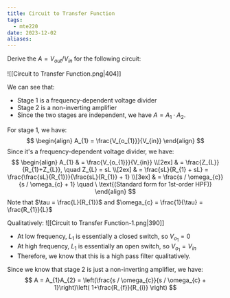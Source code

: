 ```yaml
---
title: Circuit to Transfer Function
tags:
  - mte220
date: 2023-12-02
aliases:
---
```

Derive the $A = V_{out} / V_{in}$  for the following circuit:

![[Circuit to Transfer Function.png|404]]

We can see that:
- Stage 1 is a frequency-dependent voltage divider
- Stage 2 is a non-inverting amplifier
- Since the two stages are independent, we have $A = A_{1} \cdot A_{2}$.

For stage 1, we have:
$$
\begin{align}
A_{1} = \frac{V_{o_{1}}}{V_{in}}
\end{align}
$$
Since it's a frequency-dependent voltage divider, we have:
$$
\begin{align}
A_{1}  & = \frac{V_{o_{1}}}{V_{in}} \\[2ex] 
	 & = \frac{Z_{L}}{R_{1}+Z_{L}}, \quad Z_{L} = sL \\[2ex] 
	 & = \frac{sL}{R_{1} + sL} = \frac{\frac{sL}{R_{1}}}{\frac{sL}{R_{1}} + 1} \\[3ex] 
	 & = \frac{s / \omega_{c}}{s / \omega_{c} + 1} \quad \ \text{(Standard form for 1st-order HPF)}
\end{align}
$$
Note that $\tau  = \frac{L}{R_{1}}$ and $\omega_{c} = \frac{1}{\tau} = \frac{R_{1}}{L}$

Qualitatively:
![[Circuit to Transfer Function-1.png|390]]

- At low frequency, $L_{1}$ is essentially a closed switch, so $V_{o_{1}} = 0$
- At high frequency, $L_{1}$ is essentially an open switch, so $V_{o_{1}} = V_{in}$
- Therefore, we know that this is a high pass filter qualitatively.

Since we know that stage 2 is just a non-inverting amplifier, we have:
$$
A = A_{1}A_{2} = \left(\frac{s / \omega_{c}}{s / \omega_{c} + 1}\right)\left( 1+\frac{R_{f}}{R_{i}} \right)
$$